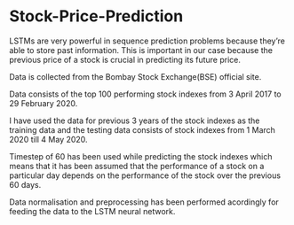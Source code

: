 # Stock-Price-Prediction

LSTMs are very powerful in sequence prediction problems because they’re able to store past information. This is important in our case because the previous price of a stock is crucial in predicting its future price.

Data is collected from the Bombay Stock Exchange(BSE) official site.

Data consists of the top 100 performing stock indexes from 3 April 2017 to 29 February 2020.

I have used the data for previous 3 years of the stock indexes as the training data and the testing data consists of stock indexes from 1 March 2020 till 4 May 2020.

Timestep of 60 has been used while predicting the stock indexes which means that it has been assumed that the performance of a stock on a particular day depends on the performance of the stock over the previous 60 days.

Data normalisation and preprocessing has been performed acordingly for feeding the data to the LSTM neural network.
